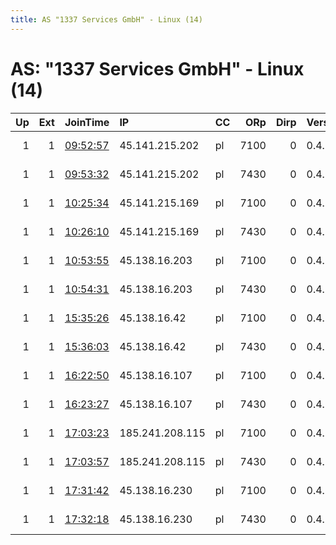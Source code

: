 ```yaml
---
title: AS "1337 Services GmbH" - Linux (14)
---
```


# AS: "1337 Services GmbH" - Linux (14)

|   Up |   Ext | JoinTime                                                                                              | IP              | CC   |   ORp |   Dirp | Version   | Contact                   | Nickname     |   eFamMembers |
|-----:|------:|:------------------------------------------------------------------------------------------------------|:----------------|:-----|------:|-------:|:----------|:--------------------------|:-------------|--------------:|
|    1 |     1 | [09:52:57](https://nusenu.github.io/OrNetStats/w/relay/3B7DA1409CBFB9C66B9F040D52DF6DAA329D71C4.html) | 45.141.215.202  | pl   |  7100 |      0 | 0.4.7.13  | email:Quetzalcoatl relays | Quetzalcoatl |            70 |
|    1 |     1 | [09:53:32](https://nusenu.github.io/OrNetStats/w/relay/CEA25DD9B135E379C7782D6B0A5D2D1A7E8CF39C.html) | 45.141.215.202  | pl   |  7430 |      0 | 0.4.7.13  | email:Quetzalcoatl relays | Quetzalcoatl |            70 |
|    1 |     1 | [10:25:34](https://nusenu.github.io/OrNetStats/w/relay/9A11E4B46DC53E13043B9FC1EBAFE0128D699B58.html) | 45.141.215.169  | pl   |  7100 |      0 | 0.4.7.13  | email:Quetzalcoatl relays | Quetzalcoatl |            66 |
|    1 |     1 | [10:26:10](https://nusenu.github.io/OrNetStats/w/relay/EDCC2668AF97EBA53CD8C228B9127F6CC73D9552.html) | 45.141.215.169  | pl   |  7430 |      0 | 0.4.7.13  | email:Quetzalcoatl relays | Quetzalcoatl |            66 |
|    1 |     1 | [10:53:55](https://nusenu.github.io/OrNetStats/w/relay/92A8C8292F06E18B116DDD50F517040A17D80512.html) | 45.138.16.203   | pl   |  7100 |      0 | 0.4.7.13  | email:Quetzalcoatl relays | Quetzalcoatl |            62 |
|    1 |     1 | [10:54:31](https://nusenu.github.io/OrNetStats/w/relay/719A124624725B23B8CE953BDA53860973EE10D8.html) | 45.138.16.203   | pl   |  7430 |      0 | 0.4.7.13  | email:Quetzalcoatl relays | Quetzalcoatl |            62 |
|    1 |     1 | [15:35:26](https://nusenu.github.io/OrNetStats/w/relay/FE19631599B4D9E72F074DCCA39D695F1F03946D.html) | 45.138.16.42    | pl   |  7100 |      0 | 0.4.7.13  | email:Quetzalcoatl relays | Quetzalcoatl |            58 |
|    1 |     1 | [15:36:03](https://nusenu.github.io/OrNetStats/w/relay/E7BDA9DBC50A4D1D4B7D932456B094941C9BB480.html) | 45.138.16.42    | pl   |  7430 |      0 | 0.4.7.13  | email:Quetzalcoatl relays | Quetzalcoatl |            58 |
|    1 |     1 | [16:22:50](https://nusenu.github.io/OrNetStats/w/relay/64D90959E50D593D80ACD0E29A2BE9051EB66EEA.html) | 45.138.16.107   | pl   |  7100 |      0 | 0.4.7.13  | email:Quetzalcoatl relays | Quetzalcoatl |            54 |
|    1 |     1 | [16:23:27](https://nusenu.github.io/OrNetStats/w/relay/C11A2DABF6103F17B29B29B30D20BBC176633BCE.html) | 45.138.16.107   | pl   |  7430 |      0 | 0.4.7.13  | email:Quetzalcoatl relays | Quetzalcoatl |            54 |
|    1 |     1 | [17:03:23](https://nusenu.github.io/OrNetStats/w/relay/95BEE94B074D484F24BD78882FD14DC38EB0230C.html) | 185.241.208.115 | pl   |  7100 |      0 | 0.4.7.13  | email:Quetzalcoatl relays | Quetzalcoatl |            50 |
|    1 |     1 | [17:03:57](https://nusenu.github.io/OrNetStats/w/relay/B624FB54C8EAAF15EDC9F373FFEE84C8B857C809.html) | 185.241.208.115 | pl   |  7430 |      0 | 0.4.7.13  | email:Quetzalcoatl relays | Quetzalcoatl |            50 |
|    1 |     1 | [17:31:42](https://nusenu.github.io/OrNetStats/w/relay/87686D149315458DD54AF4C43925D94CF2CBAE72.html) | 45.138.16.230   | pl   |  7100 |      0 | 0.4.7.13  | email:Quetzalcoatl relays | Quetzalcoatl |            46 |
|    1 |     1 | [17:32:18](https://nusenu.github.io/OrNetStats/w/relay/5CDFBC448628E982CB34E1477745070DF78383F4.html) | 45.138.16.230   | pl   |  7430 |      0 | 0.4.7.13  | email:Quetzalcoatl relays | Quetzalcoatl |            46 |
